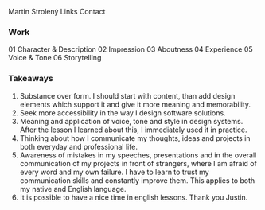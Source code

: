 Martin Strolený
Links
Contact
### Work
01 Character & Description
02 Impression
03 Aboutness
04 Experience
05 Voice & Tone
06 Storytelling


### Takeaways
1. Substance over form. I should start with content, than add design elements which support it and give it more meaning and memorability.
2. Seek more accessibility in the way I design software solutions.
3. Meaning and application of voice, tone and style in design systems. After the lesson I learned about this, I immediately used it in practice.
4. Thinking about how I communicate my thoughts, ideas and projects in both everyday and professional life.
5. Awareness of mistakes in my speeches, presentations and in the overall communication of my projects in front of strangers, where I am afraid of every word and my own failure. I have to learn to trust my communication skills and constantly improve them. This applies to both my native and English language.
6. It is possible to have a nice time in english lessons. Thank you Justin.
